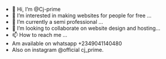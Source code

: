 - 👋 Hi, I’m @Cj-prime
- 👀 I’m interested in making websites for people for free ...
- 🌱 I’m currently a semi professional ...
- 💞️ I’m looking to collaborate on website design and hosting...
- 📫 How to reach me ...
- Am available on whatsapp +2349041140480
- Also on instagram @official cj_prime.
